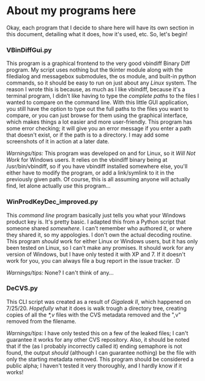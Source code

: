 # About my programs here

Okay, each program that I decide to share here will have its own section in this document, detailing what it does, how it's used, etc.  So, let's begin!

### VBinDiffGui.py
This program is a graphical frontend to the very good vbindiff Binary Diff program.  My script uses nothing but the tkinter module along with the filedialog and messagebox submodules, the os module, and built-in python commands, so it should be easy to run on just about any *Linux* system.  The reason I wrote this is because, as much as I like vbindiff, because it's a terminal program, I didn't like having to type the *complete paths* to the files I wanted to compare on the command line.  With this little GUI application, you still have the option to type out the full paths to the files you want to compare, or you can just browse for them using the graphical interface, which makes things a lot easier and more user-friendly.  This program has some error checking;  it will give you an error message if you enter a path that doesn't exist, or if the path is to a directory.  I may add some screenshots of it in action at a later date.

_Warnings/tips:_ This program was developed on and for Linux, so it _Will Not Work_ for Windows users.  It relies on the vbindiff binary being at /usr/bin/vbindiff, so if you have vbindiff installed somewhere else, you'll either have to modify the program, or add a link/symlink to it in the previously given path.  Of course, this is all assuming anyone will actually find, let alone actually _use_ this program...

### WinProdKeyDec_improved.py
This _command line_ program basically just tells you what your Windows product key is.  It's pretty basic.  I adapted this from a Python script that someone shared _somewhere_.  I can't remember who authored it, or where they shared it, so my appologies. I don't own the actual decoding routine.  This program _should_ work for either Linux or Windows users, but it has only been tested on Linux, so I can't make any promises.  It should work for any version of Windows, but I have only tested it with XP and 7.  If it doesn't work for you, you can always file a bug report in the issue tracker. :D

_Warnings/tips:_ None? I can't think of any...

### DeCVS.py
This CLI script was created as a result of _Gigaleak II_, which happened on 7/25/20.  _Hopefully_ what it does is walk trough a directory tree, creating copies of all the *\*,v* files with the CVS metadata removed and the ",v" removed from the filename.

_Warnings/tips:_ I have only tested this on a few of the leaked files; I can't guarantee it works for any other CVS repository.  Also, it should be noted that if the (as I probably incorrectly called it) ending semaphore is not found, the output _should_ (although I can guarantee nothing) be the file with only the starting metadata removed.  This program should be considered a public alpha; I haven't tested it very thoroughly, and I hardly know if it works!
